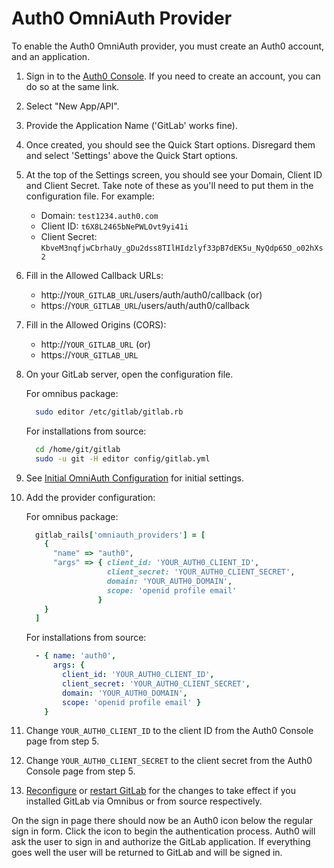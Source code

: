 # Auth0 OmniAuth Provider

To enable the Auth0 OmniAuth provider, you must create an Auth0 account, and an
application.

1. Sign in to the [Auth0 Console](https://auth0.com/auth/login). If you need to
create an account, you can do so at the same link.

1. Select "New App/API".

1. Provide the Application Name ('GitLab' works fine).

1. Once created, you should see the Quick Start options. Disregard them and
select 'Settings' above the Quick Start options.

1. At the top of the Settings screen, you should see your Domain, Client ID and
Client Secret. Take note of these as you'll need to put them in the
configuration file. For example:
    - Domain: `test1234.auth0.com`
    - Client ID: `t6X8L2465bNePWLOvt9yi41i`
    - Client Secret: `KbveM3nqfjwCbrhaUy_gDu2dss8TIlHIdzlyf33pB7dEK5u_NyQdp65O_o02hXs2`

1. Fill in the Allowed Callback URLs:
    - http://`YOUR_GITLAB_URL`/users/auth/auth0/callback (or)
    - https://`YOUR_GITLAB_URL`/users/auth/auth0/callback

1. Fill in the Allowed Origins (CORS):
    - http://`YOUR_GITLAB_URL` (or)
    - https://`YOUR_GITLAB_URL`

1. On your GitLab server, open the configuration file.

    For omnibus package:

    ```sh
      sudo editor /etc/gitlab/gitlab.rb
    ```

    For installations from source:

    ```sh
      cd /home/git/gitlab
      sudo -u git -H editor config/gitlab.yml
    ```

1. See [Initial OmniAuth Configuration](omniauth.md#initial-omniauth-configuration)
for initial settings.

1. Add the provider configuration:

    For omnibus package:

    ```ruby
      gitlab_rails['omniauth_providers'] = [
        {
          "name" => "auth0",
          "args" => { client_id: 'YOUR_AUTH0_CLIENT_ID',
                      client_secret: 'YOUR_AUTH0_CLIENT_SECRET',
                      domain: 'YOUR_AUTH0_DOMAIN',
                      scope: 'openid profile email'
                    }
        }
      ]
    ```

    For installations from source:

    ```yaml
      - { name: 'auth0',
          args: {
            client_id: 'YOUR_AUTH0_CLIENT_ID',
            client_secret: 'YOUR_AUTH0_CLIENT_SECRET',
            domain: 'YOUR_AUTH0_DOMAIN',
            scope: 'openid profile email' }
        }
    ```

1. Change `YOUR_AUTH0_CLIENT_ID` to the client ID from the Auth0 Console page
from step 5.

1. Change `YOUR_AUTH0_CLIENT_SECRET` to the client secret from the Auth0 Console
page from step 5.

1.  [Reconfigure][] or [restart GitLab][] for the changes to take effect if you
    installed GitLab via Omnibus or from source respectively.

On the sign in page there should now be an Auth0 icon below the regular sign in
form. Click the icon to begin the authentication process. Auth0 will ask the
user to sign in and authorize the GitLab application. If everything goes well
the user will be returned to GitLab and will be signed in.

[reconfigure]: ../administration/restart_gitlab.md#omnibus-gitlab-reconfigure
[restart GitLab]: ../administration/restart_gitlab.md#installations-from-source
